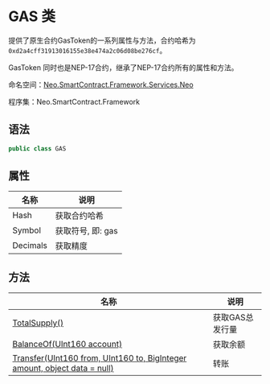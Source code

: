 # GAS 类

提供了原生合约GasToken的一系列属性与方法，合约哈希为`0xd2a4cff31913016155e38e474a2c06d08be276cf`。

GasToken 同时也是NEP-17合约，继承了NEP-17合约所有的属性和方法。

命名空间：[Neo.SmartContract.Framework.Services.Neo](../neo.md)

程序集：Neo.SmartContract.Framework

## 语法

```c#
public class GAS
```

## 属性

| 名称              | 说明                                                         |
| ----------------- | ------------------------------------------------------------ |
| Hash              | 获取合约哈希                                            |
| Symbol           | 获取符号, 即: gas                                           |
| Decimals          | 获取精度                                   |

## 方法

| 名称                                                         | 说明            |
| ------------------------------------------------------------ | --------------- |
| [TotalSupply()](Gas/TotalSupply.md)                          | 获取GAS总发行量 |
| [BalanceOf(UInt160 account)](Gas/BalanceOf.md)               | 获取余额        |
| [Transfer(UInt160 from, UInt160 to, BigInteger amount, object data = null)](Gas/Transfer.md) | 转账            |